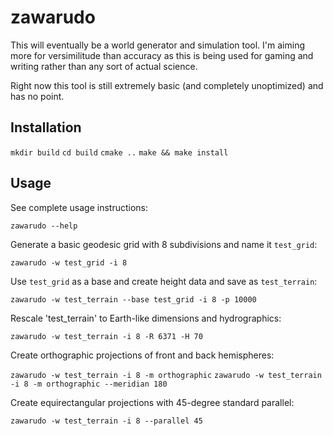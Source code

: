 # zawarudo

This will eventually be a world generator and simulation tool. I'm aiming more
for versimilitude than accuracy as this is being used for gaming and writing
rather than any sort of actual science.

Right now this tool is still extremely basic (and completely unoptimized) and
has no point.

## Installation

`mkdir build`
`cd build`
`cmake ..`
`make && make install`

## Usage

See complete usage instructions:

`zawarudo --help`

Generate a basic geodesic grid with 8 subdivisions and name it `test_grid`:

`zawarudo -w test_grid -i 8`

Use `test_grid` as a base and create height data and save as `test_terrain`:

`zawarudo -w test_terrain --base test_grid -i 8 -p 10000`

Rescale 'test_terrain' to Earth-like dimensions and hydrographics:

`zawarudo -w test_terrain -i 8 -R 6371 -H 70`

Create orthographic projections of front and back hemispheres:

`zawarudo -w test_terrain -i 8 -m orthographic`
`zawarudo -w test_terrain -i 8 -m orthographic --meridian 180`

Create equirectangular projections with 45-degree standard parallel:

`zawarudo -w test_terrain -i 8 --parallel 45`

